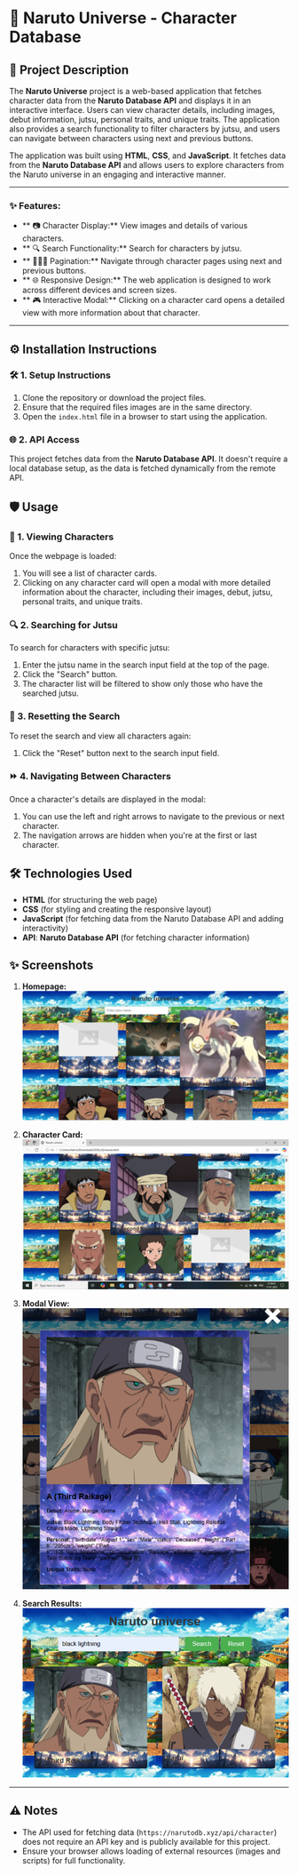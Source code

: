 # 🎯 Naruto Universe - Character Database

## 📜 Project Description
The **Naruto Universe** project is a web-based application that fetches character data from the **Naruto Database API** and displays it in an interactive interface. Users can view character details, including images, debut information, jutsu, personal traits, and unique traits. The application also provides a search functionality to filter characters by jutsu, and users can navigate between characters using next and previous buttons.

The application was built using **HTML**, **CSS**, and **JavaScript**. It fetches data from the **Naruto Database API** and allows users to explore characters from the Naruto universe in an engaging and interactive manner.

---
### ✨ Features:
- ** 📷 Character Display:** View images and details of various characters.
- ** 🔍 Search Functionality:** Search for characters by jutsu.
- ** 🧑‍🤝‍🧑 Pagination:** Navigate through character pages using next and previous buttons.
- ** 🌐 Responsive Design:** The web application is designed to work across different devices and screen sizes.
- ** 🎮 Interactive Modal:** Clicking on a character card opens a detailed view with more information about that character.

---
## ⚙️ Installation Instructions

### 🛠️ 1. Setup Instructions
1. Clone the repository or download the project files.
2. Ensure that the required files images are in the same directory.
3. Open the `index.html` file in a browser to start using the application.

### 🌐 2. API Access
This project fetches data from the **Naruto Database API**. It doesn't require a local database setup, as the data is fetched dynamically from the remote API.

## 🛡️ Usage

### 🌟 1. Viewing Characters
Once the webpage is loaded:
1. You will see a list of character cards.
2. Clicking on any character card will open a modal with more detailed information about the character, including their images, debut, jutsu, personal traits, and unique traits.

### 🔍 2. Searching for Jutsu
To search for characters with specific jutsu:
1. Enter the jutsu name in the search input field at the top of the page.
2. Click the "Search" button.
3. The character list will be filtered to show only those who have the searched jutsu.

### 🔄 3. Resetting the Search
To reset the search and view all characters again:
1. Click the "Reset" button next to the search input field.

### ⏩ 4. Navigating Between Characters
Once a character's details are displayed in the modal:
1. You can use the left and right arrows to navigate to the previous or next character.
2. The navigation arrows are hidden when you're at the first or last character.

## 🛠️ Technologies Used
- **HTML** (for structuring the web page)
- **CSS** (for styling and creating the responsive layout)
- **JavaScript** (for fetching data from the Naruto Database API and adding interactivity)
- **API**: **Naruto Database API** (for fetching character information)
  

## ✨ Screenshots
1. **Homepage:**
   ![Homepage](homepage.PNG)
   
2. **Character Card:**
   ![Character Card](character-card.png)

3. **Modal View:**
   ![Modal View](modal-view.PNG)

4. **Search Results:**
   ![Search Results](search-results.PNG)

---
## ⚠️ Notes
- The API used for fetching data (`https://narutodb.xyz/api/character`) does not require an API key and is publicly available for this project.
- Ensure your browser allows loading of external resources (images and scripts) for full functionality.



